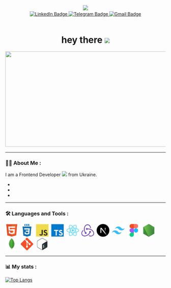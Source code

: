 <div id="header" align="center">
  <img src="https://i.giphy.com/media/v1.Y2lkPTc5MGI3NjExM3NvbGdnZGtwcjExMzZjOG94OTk0Ymk0Z21mem93cngwZ3Y5OHBpcyZlcD12MV9pbnRlcm5hbF9naWZfYnlfaWQmY3Q9cw/pdE5y1A7WzKn2kgPdN/giphy.gif" width="200"/>
  <div id="badges">
  <a href="https://www.linkedin.com/in/dmytro-sadovskyi/">
    <img src="https://img.shields.io/badge/LinkedIn-blue?style=for-the-badge&logo=linkedin&logoColor=white" alt="LinkedIn Badge"/>
  </a>
  <a href="https://t.me/DmYtRo_S21">
    <img src="https://img.shields.io/badge/telegram-white?style=for-the-badge&logo=telegram" alt="Telegram Badge"/>
  </a>
  <a href="mailto:dmytro.sadovskyi@gmail.com">
    <img src="https://img.shields.io/badge/gmail-gray?style=for-the-badge&logo=gmail" alt="Gmail Badge"/>
  </a>
</div>
  
  <img src="https://komarev.com/ghpvc/?username=DmytroSadovskyi&style=flat-square&color=blue" alt=""/>
  <h1>
  hey there
  <img src="https://media.giphy.com/media/hvRJCLFzcasrR4ia7z/giphy.gif" width="30px"/>
</h1>
</div>

<div align="center">
  <img src="https://pixabay.com/illustrations/developer-programmer-coding-8764523/" width="600" height="300"/>
</div>


---

### :technologist: About Me :
I am a Frontend Developer <img src="https://i.giphy.com/media/v1.Y2lkPTc5MGI3NjExdnZydzIxaWJpMWZpYmEyeGxoYXIyOWZybHplcXAzeXN3aTNyeTV6bCZlcD12MV9pbnRlcm5hbF9naWZfYnlfaWQmY3Q9cw/jdPMeyv9rn0hZHh8n9/giphy.gif" width="40"> from Ukraine.

- 
-
-

---

### :hammer_and_wrench: Languages and Tools :
<div> 
  <img src="https://github.com/devicons/devicon/blob/master/icons/html5/html5-original.svg" title="HTML5" alt="HTML" width="40" height="40"/>&nbsp;
  <img src="https://github.com/devicons/devicon/blob/master/icons/css3/css3-plain-wordmark.svg"  title="CSS3" alt="CSS" width="40" height="40"/>&nbsp;
  <img src="https://github.com/devicons/devicon/blob/master/icons/javascript/javascript-original.svg" title="JavaScript" alt="JavaScript" width="40" height="40"/>&nbsp;
  <img src="https://github.com/devicons/devicon/blob/master/icons/typescript/typescript-original.svg" title="TypeSct" alt="TypeScript" width="40" height="40"/>&nbsp;
  <img src="https://github.com/devicons/devicon/blob/master/icons/react/react-original.svg" title="React" alt="React" width="40" height="40"/>&nbsp;
  <img src="https://github.com/devicons/devicon/blob/master/icons/redux/redux-original.svg" title="Redux" alt="Redux " width="40" height="40"/>&nbsp;
  <img src="https://github.com/devicons/devicon/blob/master/icons/nextjs/nextjs-original.svg" title="NextJs" alt="NextJs" width="40" height="40"/>&nbsp;
    <img src="https://github.com/devicons/devicon/blob/master/icons/tailwindcss/tailwindcss-original.svg" title="TailwindCSS" alt="TailwindCSS" width="40" height="40"/>&nbsp;
    <img src="https://github.com/devicons/devicon/blob/master/icons/figma/figma-original.svg" title="Figma" alt="Figma" width="40" height="40"/>&nbsp;
  <img src="https://github.com/devicons/devicon/blob/master/icons/nodejs/nodejs-original.svg" title="NodeJS" alt="NodeJS" width="40" height="40"/>&nbsp;
  <img src="https://github.com/devicons/devicon/blob/master/icons/mongodb/mongodb-original.svg" title="MongoDB" alt="MongoDB" width="40" height="40"/>&nbsp;
  <img src="https://github.com/devicons/devicon/blob/master/icons/git/git-original.svg" title="Git" **alt="Git" width="40" height="40"/>&nbsp;
   <img src="https://github.com/devicons/devicon/blob/master/icons/bash/bash-original.svg" title="Bash" alt="Bash" width="40" height="40"/>&nbsp;
 
</div>

---

### :bar_chart: My stats :
[![Top Langs](https://github-readme-stats.vercel.app/api/top-langs/?username=DmytroSadovskyi&layout=compact&theme=transparent)](https://github.com/anuraghazra/github-readme-stats)
